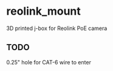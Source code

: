 # reolink_mount
3D printed j-box for Reolink PoE camera

## TODO
0.25" hole for CAT-6 wire to enter
